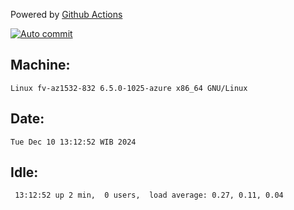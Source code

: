 Powered by [Github Actions](https://github.com/features/actions)

[![Auto commit](https://github.com/hiage/workstation/workflows/Auto%20commit/badge.svg)](https://github.com/hiage/workstation/actions?query=workflow%3A%22Auto+commit%22)

## Machine:
```
Linux fv-az1532-832 6.5.0-1025-azure x86_64 GNU/Linux
```
## Date:
```
Tue Dec 10 13:12:52 WIB 2024
```
## Idle:
```
 13:12:52 up 2 min,  0 users,  load average: 0.27, 0.11, 0.04
```
